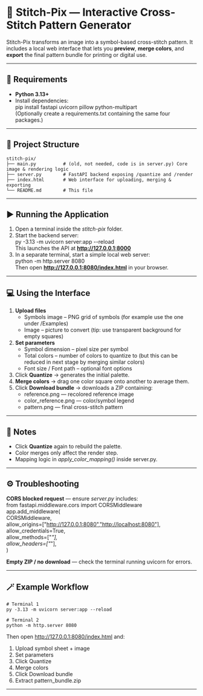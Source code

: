 # 🧵 Stitch-Pix — Interactive Cross-Stitch Pattern Generator

Stitch-Pix transforms an image into a symbol-based cross-stitch pattern. It includes a local web interface that lets you **preview**, **merge colors**, and **export** the final pattern bundle for printing or digital use.

---

## 🔧 Requirements
- **Python 3.13+**
- Install dependencies:  
  pip install fastapi uvicorn pillow python-multipart  
  (Optionally create a requirements.txt containing the same four packages.)

---

## 🧠 Project Structure
    stitch-pix/
    ├── main.py          # (old, not needed, code is in server.py) Core image & rendering logic
    ├── server.py        # FastAPI backend exposing /quantize and /render
    ├── index.html       # Web interface for uploading, merging & exporting
    └── README.md        # This file

---

## ▶️ Running the Application
1. Open a terminal inside the *stitch-pix* folder.  
2. Start the backend server:  
       py -3.13 -m uvicorn server:app --reload  
   This launches the API at **http://127.0.0.1:8000**  
3. In a separate terminal, start a simple local web server:  
       python -m http.server 8080  
   Then open **http://127.0.0.1:8080/index.html** in your browser.

---

## 💻 Using the Interface
1. **Upload files**  
   - Symbols image – PNG grid of symbols (for example use the one under /Examples)  
   - Image – picture to convert (tip: use transparent background for empty squares)
2. **Set parameters**  
   - Symbol dimension – pixel size per symbol  
   - Total colors – number of colors to quantize to (but this can be reduced in next stage by merging similar colors)  
   - Font size / Font path – optional font options  
3. Click **Quantize** → generates the initial palette.  
4. **Merge colors** → drag one color square onto another to average them.  
5. Click **Download bundle** → downloads a ZIP containing:  
   - reference.png — recolored reference image  
   - color_reference.png — color/symbol legend  
   - pattern.png — final cross-stitch pattern  

---

## 🧩 Notes
- Click **Quantize** again to rebuild the palette.  
- Color merges only affect the render step.  
- Mapping logic in *apply_color_mapping()* inside server.py.  

---

## ⚙️ Troubleshooting
**CORS blocked request** — ensure *server.py* includes:  
    from fastapi.middleware.cors import CORSMiddleware  
    app.add_middleware(  
        CORSMiddleware,  
        allow_origins=["http://127.0.0.1:8080","http://localhost:8080"],  
        allow_credentials=True,  
        allow_methods=["*"],  
        allow_headers=["*"],  
    )  

**Empty ZIP / no download** — check the terminal running uvicorn for errors.  

---

## 🪄 Example Workflow
    # Terminal 1
    py -3.13 -m uvicorn server:app --reload

    # Terminal 2
    python -m http.server 8080

Then open http://127.0.0.1:8080/index.html and:  
1. Upload symbol sheet + image  
2. Set parameters  
3. Click Quantize  
4. Merge colors  
5. Click Download bundle  
6. Extract pattern_bundle.zip  

---
